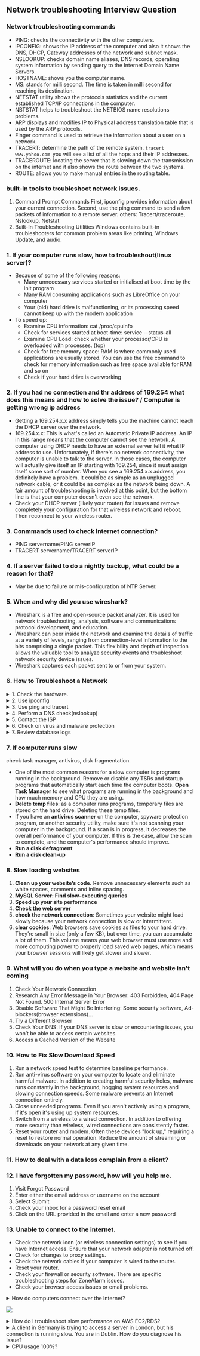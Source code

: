## Network troubleshooting Interview Question
### Network troubleshooting commands
* PING: checks the connectivity with the other computers.
* IPCONFIG: shows the IP address of the computer and also it shows the DNS, DHCP, Gateway addresses of the network and subnet mask.
* NSLOOKUP: checks domain name aliases, DNS records, operating system information by sending query to the Internet Domain Name Servers.
* HOSTNAME: shows you the computer name.
* MS: stands for milli second. The time is taken in milli second for reaching its destination.
* NETSTAT utility shows the protocols statistics and the current established TCP/IP connections in the computer.
* NBTSTAT helps to troubleshoot the NETBIOS name resolutions problems.
* ARP displays and modifies IP to Physical address translation table that is used by the ARP protocols.
* Finger command is used to retrieve the information about a user on a network.
* TRACERT: determine the path of the remote system. `tracert www.yahoo.com `you will see a list of all the hops and their IP addresses.
* TRACEROUTE: locating the server that is slowing down the transmission on the internet and it also shows the route between the two systems.
* ROUTE: allows you to make manual entries in the routing table.

### built-in tools to troubleshoot network issues.
1) Command Prompt Commands
First, ipconfig provides information about your current connection. Second, use the ping command to send a few packets of information to a remote server. others: Tracert/traceroute, Nslookup, Netstat
2) Built-In Troubleshooting Utilities
Windows contains built-in troubleshooters for common problem areas like printing, Windows Update, and audio. 
### 1. If your computer runs slow, how to troubleshout(linux server)?
* Because of some of the following reasons:
    * Many unnecessary services started or initialised at boot time by the init program
    * Many RAM consuming applications such as LibreOffice on your computer
    * Your (old) hard drive is malfunctioning, or its processing speed cannot keep up with the modern application
* To speed up:
    * Examine CPU information: cat /proc/cpuinfo
    * Check for services started at boot-time: service --status-all
    * Examine CPU Load: check whether your processor/CPU is overloaded with processes. (top)
    * Check for free memory space: RAM is where commonly used applications are usually stored. You can use the free command to check for memory information such as free space available for RAM and so on
    * Check if your hard drive is overworking
    
### 2. If you had no connection and thr address of 169.254 what does this means and how to solve the issue? / Computer is getting wrong ip address
* Getting a 169.254.x.x address simply tells you the machine cannot reach the DHCP server over the network.
* 169.254.x.x: This is what's called an Automatic Private IP address. An IP in this range means that the computer cannot see the network. A computer using DHCP needs to have an external server tell it what IP address to use. Unfortunately, if there's no network connectivity, the computer is unable to talk to the server. In those cases, the computer will actually give itself an IP starting with 169.254, since it must assign itself some sort of number. When you see a 169.254.x.x address, you definitely have a problem. It could be as simple as an unplugged network cable, or it could be as complex as the network being down. A fair amount of troubleshooting is involved at this point, but the bottom line is that your computer doesn't even see the network.
* Check your DHCP server (likely your router) for issues and remove completely your configuration for that wireless network and reboot.  Then reconnect to your wireless router.

### 3. Conmmands used to check Internet connection?
* PING servername/PING serverIP
* TRACERT servername/TRACERT serverIP

### 4. If a server failed to do a nightly backup, what could be a reason for that? 
* May be due to failure or mis-configuration of NTP Server.

### 5. When and why did you use wireshark?
* Wireshark is a free and open-source packet analyzer. It is used for network troubleshooting, analysis, software and communications protocol development, and education.
* Wireshark can peer inside the network and examine the details of traffic at a variety of levels, ranging from connection-level information to the bits comprising a single packet. This flexibility and depth of inspection allows the valuable tool to analyze security events and troubleshoot network security device issues.
* Wireshark captures each packet sent to or from your system.

### 6. How to Troubleshoot a Network
<details>
<summary>1. Check the hardware.</summary>
When you’re beginning the troubleshooting process, check all your hardware to make sure it’s connected properly, turned on, and working. If a cord has come loose or somebody has switched off an important router, this could be the problem behind your networking issues. There’s no point in going through the process of troubleshooting network issues if all you need to do is plug a cord in. Make sure all switches are in the correct positions and haven’t been bumped accidentally.
Next, turn the hardware off and back on again. This is the mainstay of IT troubleshooting, and while it might sound simplistic, often it really does solve the problem. Power cycling your modem, router, and PC can solve simple issues—just be sure to leave each device off for at least 60 seconds before you turn it back on.
</details>
<details>
<summary> 2. Use ipconfig</summary>
Open the command prompt and type “ipconfig” (without the quotes) into the terminal. The Default Gateway (listed last) is your router’s IP. Your computer’s IP address is the number next to “IP Address.” If your computer’s IP address starts with 169, the computer is not receiving a valid IP address. If it starts with anything other than 169, your computer is being allocated a valid IP address from your router.
Try typing in “ipconfig /release” followed by “ipconfig /renew” to get rid of your current IP address and request a new one. This will in some cases solve the problem. If you still can’t get a valid IP from your router, try plugging your computer straight into the modem using an ethernet cable. If it works, the problem lies with the router.
</details>
<details>
<summary> 3. Use ping and tracert</summary>
If your router is working fine, and you have an IP address starting with something other than 169, the problem’s most likely located between your router and the internet. At this point, it’s time to use the ping tool. Try sending a ping to a well-known, large server, such as Google, to see if it can connect with your router. You can ping Google DNS servers by opening the command prompt and typing “ping 8.8.8.8”; you can also add “-t” to the end (ping 8.8.8.8 -t) to get it to keep pinging the servers while you troubleshoot. If the pings fail to send, the command prompt will return basic information about the issue.
You can use the tracert command to do the same thing, by typing “tracert 8.8.8.8”; this will show you each step, or “hop,” between your router and the Google DNS servers. You can see where along the pathway the error is arising. If the error comes up early along the pathway, the issue is more likely somewhere in your local network.
</details>
<details>
<summary> 4. Perform a DNS check(nslookup)</summary>
Use the command “nslookup” to determine whether there’s a problem with the server you’re trying to connect to. If you perform a DNS check on, for example, google.com and receive results such as “Timed Out,” “Server Failure,” “Refused,” “No Response from Server,” or “Network Is Unreachable,” it may indicate the problem originates in the DNS server for your destination. (You can also use nslookup to check your own DNS server.)
</details>
<details>
<summary> 5. Contact the ISP</summary>
 If all of the above turn up no problems, try contacting your internet service provider to see if they’re having issues. You can also look up outage maps and related information on a smartphone to see if others in your area are having the same problem.
</details>
<details>
<summary> 6. Check on virus and malware protection</summary>
make sure your virus and malware tools are running correctly
</details>
<details>
<summary> 7. Review database logs</summary>
Review all your database logs to make sure the databases are functioning as expected.
</details>

### 7. If computer runs slow
check task manager, antivirus, disk fragmentation. 
* One of the most common reasons for a slow computer is programs running in the background. Remove or disable any TSRs and startup programs that automatically start each time the computer boots. **Open Task Manager** to see what programs are running in the background and how much memory and CPU they are using.
* **Delete temp files**: as a computer runs programs, temporary files are stored on the hard drive. Deleting these temp files.
* If you have an **antivirus scanner** on the computer, spyware protection program, or another security utility, make sure it's not scanning your computer in the background. If a scan is in progress, it decreases the overall performance of your computer. If this is the case, allow the scan to complete, and the computer's performance should improve.
* **Run a disk defragment**
* **Run a disk clean-up**

### 8. Slow loading websites
1) **Clean up your website’s code.** Remove unnecessary elements such as white spaces, comments and inline spacing.
2) **MySQL Server: Find slow-executing queries**
3) **Speed up your site performance**
4) **Check the web server**
5) **check the network connection**: Sometimes your website might load slowly because your network connection is slow or intermittent.
6) **clear cookies**: Web browsers save cookies as files to your hard drive. They’re small in size (only a few KB), but over time, you can accumulate a lot of them. This volume means your web browser must use more and more computing power to properly load saved web pages, which means your browser sessions will likely get slower and slower.

### 9. What will you do when you type a website and website isn't coming
1) Check Your Network Connection
2) Research Any Error Message in Your Browser: 403 Forbidden, 404 Page Not Found. 500 Internal Server Error
3) Disable Software That Might Be Interfering: Some security software, Ad-blockers(browser extensions)...
4) Try a Different Browser
5) Check Your DNS: If your DNS server is slow or encountering issues, you won’t be able to access certain websites.
6) Access a Cached Version of the Website

### 10. How to Fix Slow Download Speed
1) Run a network speed test to determine baseline performance.
2) Run anti-virus software on your computer to locate and eliminate harmful malware. In addition to creating harmful security holes, malware runs constantly in the background, hogging system resources and slowing connection speeds. Some malware prevents an Internet connection entirely.
3) Close unneeded programs. Even if you aren't actively using a program, if it's open it's using up system resources.
4) Switch from a wireless to a wired connection. In addition to offering more security than wireless, wired connections are consistently faster. 
5) Reset your router and modem. Often these devices "lock up," requiring a reset to restore normal operation. Reduce the amount of streaming or downloads on your network at any given time.

### 11. How to deal with a data loss complain from a client?

### 12. I have forgotten my password, how will you help me.
1) Visit Forgot Password 
2) Enter either the email address or username on the account
3) Select Submit
4) Check your inbox for a password reset email 
5) Click on the URL provided in the email and enter a new password 

### 13. Unable to connect to the internet. 
[](https://www.russharvey.bc.ca/resources/internet.html)
* Check the network icon (or wireless connection settings) to see if you have Internet access. Ensure that your network adapter is not turned off.
* Check for changes to proxy settings.
* Check the network cables if your computer is wired to the router.
* Reset your router.
* Check your firewall or security software. There are specific troubleshooting steps for ZoneAlarm issues.
* Check your browser access issues or email problems.



<details>
<summary>How do computers connect over the Internet?</summary>
<br>1) To connect to the Internet and other computers on a network, a computer must have a **NIC (network interface card)** installed. A network cable plugged into the NIC on one end and plugged into a cable modem, DSL modem, router, or switch can allow a computer to access the Internet and connect to other computers.
<br>2) <b>ISPs (Internet service providers)</b>: When connected to an ISP, you're assigned an IP address, which is a unique address given to your computer or network to communicate on the Internet.
<br>3) Windows, macOS, and Linux computers use the TCP/IP protocol to connect to other computers on a LAN or WAN. Connecting to a LAN or WAN requires either a wired connection or a wireless connection. A wired connection is usually done using a network cable (Cat 5 or Cat 6 network cable). A wireless connection (Wi-Fi) uses an 802.11b, 802.11g or 802.11n wireless network card. With both connection types, a network router is usually required to connect to other computers. Connecting to the Internet at your home also requires either a cable modem or a DSL modem, depending on which ISP you use.
</details>

![](./internet_connect.png)

<details>
<summary>How do I troubleshoot slow performance on AWS EC2/RDS?</summary>
<br>1) Make sure you choose the EC2 instance type based on the network speed/bandwidth, computing capacity, storage they provide. Amazon EC2 Instance Types - Amazon Web Services
<br>2) While choosing RDS, make sure the network speed/bandwidth is more. If you choose low configuration RDS instance then request and response payload could be the issue. Amazon RDS Instance Types - Amazon Web Services
<br>3) Check if there is high CPU utilization by the App service you are running on the EC2 instance. Usually, it could be because of the App which open/close multiple file descriptors unnecessarily. Its the developers mistake and should be fixed immediately.
<br>4) Check if there is high memory utilization by the App service you are running on the EC2 instance. Usually, it occurs because of some memory leak due to some unwanted looping and wrong variable handling. Its the developers mistake and should be fixed immediately.
<br>5) Implement better App Performance Monitroing (APM) agent like NewRelic to know exactly which MySQL queries are taking more time. The developers could have written a query with absolutely no brain, fix that.
</details>

<details>
<summary>A client in Germany is trying to access a server in London, but his connection is running slow. You are in Dublin. How do you diagnose his issue?</summary>
<br>1) This can be a client system issue - have the client run diagnostics on his system.
<br>2) This can be a network congestion issue between the client and server - run several trace routes and see if there is latency on any intervening connection
<br>3) This can be a server issue - see if other authorized clients are having the same or similar issues.
<br>4) Outside of these obvious ones, check the proper install of software, updates, etc. on both sides or at least the client side if you can’t get the server.
</details>

<details>
<summary>CPU usage 100%?</summary>
<br>1. End the processes that consume lots of CPU resources
<br>2. Update your drivers
<br>3. Modify Settings in Registry Editor: If you’re using Windows 10, this issue may be caused by Cortana. If you enabled Cortana, you may encounter the 100% CPU usage issue.
<br>4. Run an antivirus scan: try running an antivirus scan to see if there are viruses, spywares or Trojans on your PC.
<br>5. Disable P2P Share
<br>6. Modify Windows notification settings
</details>
